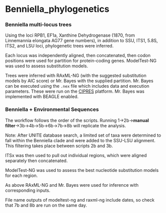 # Benniella_phylogenetics

### Benniella multi-locus trees

Using the loci RPB1, EF1a, Xanthine Dehydrogenase (1870, from Linnemannia elongata AG77 gene numbers), in addition to SSU, ITS1, 5.8S, ITS2, and LSU loci, phylogenetic trees were inferred.

Each locus was independently aligned, then concatenated, then codon positions were used for partition for protein-coding genes. ModelTest-NG was used to assess substitution models.

Trees were inferred with RAxML-NG (with the suggested substitution models by AIC score) or Mr. Bayes with the supplied partition. Mr. Bayes can be executed using the `.nex` file which includes data and execution parameters. These were run on the [CIPRES](https://www.phylo.org/) platform. Mr. Bayes was implemented with BEAGLE enabled.

### Benniella + Environmental Sequences

The workflow follows the order of the scripts. Running 1->2b->**manual filter**->3b->4b->5b->6b->7b->8b will replicate the analysis.

Note: After UNITE database search, a limited set of taxa were determined to fall within the Benniella clade and were added to the SSU-LSU alignment. This filtering takes place between scripts 2b and 3b.

ITSx was then used to pull out individual regions, which were aligned separately then concatenated.

ModelTest-NG was used to assess the best nucleotide substitution models for each region.

As above RAxML-NG and Mr. Bayes were used for inference with corresponding inputs.

File name outputs of modeltest-ng and raxml-ng include dates, so check that 7b and 8b are run on the same day.
